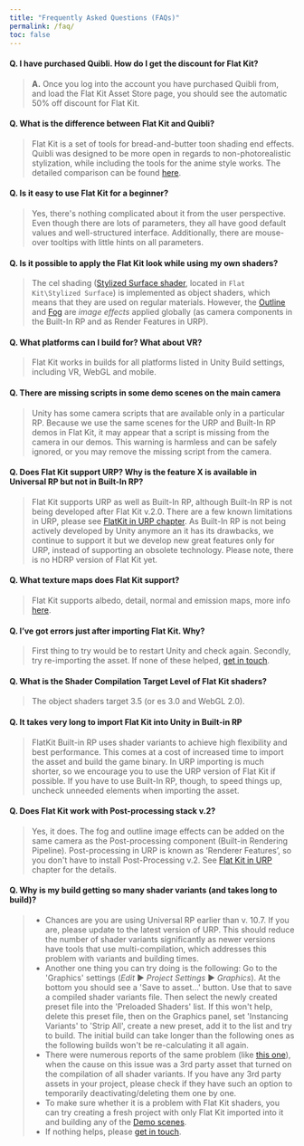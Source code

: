```yaml
---
title: "Frequently Asked Questions (FAQs)"
permalink: /faq/
toc: false
---
```


#### Q. I have purchased Quibli. How do I get the discount for Flat Kit?

> **A.** Once you log into the account you have purchased Quibli from, and load the Flat Kit Asset Store page, you should see the automatic 50% off discount for Flat Kit.

<!-- #### Q. After importing/updating Flat Kit the shaders failed to compile. 'X' shader is missing from the list. Why?

> **A.** Because of the recent Unity's error, there is a mess going on with the packages in the Package Manager. You see one version of the package but in reality it may be another, unsupported one. Also, this bug won't let you install and change the versions of the assets in the Package Manager (which you need to do in this case — **you need to update the version of Universal RP**). Unity is working on it, here's the [issue tracker](https://issuetracker.unity3d.com/issues/package-manager-doesnt-show-available-updates).  
If you updated to the latest version of Unity, and still haven't resolved it, please restart Unity. If after restart the errors won’t go away, clean the cache of the Package Manager and re-import Flat Kit, as it is another one symptom of this Unity's problem. You can find the cache here  
*Mac OS:* `~/Library/Unity/Asset Store-5.x` (press `Shift+Cmd+G` in any Finder Window or press Go -> Go to Folder on the top bar and paste this path)  
*Windows:* `%APPDATA%\Unity\Asset Store-5.x` (hidden folder, press Win+R to open 'Run' window and paste this path)  
*Linux:* `~/.local/share/unity3d/Asset Store-5.x`  -->

#### Q. What is the difference between Flat Kit and Quibli?

> Flat Kit is a set of tools for bread-and-butter toon shading end effects. Quibli was designed to be more open in regards to non-photorealistic stylization, while including the tools for the anime style works. The detailed comparison can be found [here](https://quibli.dustyroom.com/quibli-flat-kit/).

#### Q. Is it easy to use Flat Kit for a beginner?  

> Yes, there's nothing complicated about it from the user perspective. Even though there are lots of parameters, they all have good default values and well-structured interface. Additionally, there are mouse-over tooltips with little hints on all parameters.

#### Q. Is it possible to apply the Flat Kit look while using my own shaders?  

> The cel shading ([Stylized Surface shader](/stylized-surface/), located in `Flat Kit\Stylized Surface`) is implemented as object shaders, which means that they are used on regular materials. However, the [Outline](/outline/) and [Fog](/fog/) are *image effects* applied globally (as camera components in the Built-In RP and as Render Features in URP).

#### Q. What platforms can I build for? What about VR?  

> Flat Kit works in builds for all platforms listed in Unity Build settings, including VR, WebGL and mobile.

#### Q. There are missing scripts in some demo scenes on the main camera

> Unity has some camera scripts that are available only in a particular RP. Because we use the same scenes for the URP and Built-In RP demos in Flat Kit, it may appear that a script is missing from the camera in our demos. This warning is harmless and can be safely ignored, or you may remove the missing script from the camera.

#### Q. Does Flat Kit support URP? Why is the feature X is available in Universal RP but not in Built-In RP?  

> Flat Kit supports URP as well as Built-In RP, although Built-In RP is not being developed after Flat Kit v.2.0. There are a few known limitations in URP, please see [FlatKit in URP chapter](/flat-kit-in-urp). As Built-In RP is not being actively developed by Unity anymore an it has its drawbacks, we continue to support it but we develop new great features only for URP, instead of supporting an obsolete technology. Please note, there is no HDRP version of Flat Kit yet.

#### Q. What texture maps does Flat Kit support?  

> Flat Kit supports albedo, detail, normal and emission maps, more info [here](/stylized-surface/#texture-maps).


#### Q. I’ve got errors just after importing Flat Kit. Why?  

> First thing to try would be to restart Unity and check again. Secondly, try re-importing the asset. If none of these helped, [get in touch](/contact-details).

#### Q. What is the Shader Compilation Target Level of Flat Kit shaders?  

> The object shaders target 3.5 (or es 3.0 and WebGL 2.0).

#### Q. It takes very long to import Flat Kit into Unity in Built-in RP  

>FlatKit Built-in RP uses shader variants to achieve high flexibility and best performance. This comes at a cost of increased time to import the asset and build the game binary. In URP importing is much shorter, so we encourage you to use the URP version of Flat Kit if possible. If you have to use Built-In RP, though, to speed things up, uncheck unneeded elements when importing the asset.

#### Q. Does Flat Kit work with Post-processing stack v.2?  

>Yes, it does. The fog and outline image effects can be added on the same camera as the Post-processing component (Built-in Rendering Pipeline). Post-processing in URP is known as ‘Renderer Features’, so you don't have to install Post-Processing v.2. See [Flat Kit in URP](/flat-kit-in-urp/) chapter for the details.

#### Q. Why is my build getting so many shader variants (and takes long to build)?

>- Chances are you are using Universal RP earlier than v. 10.7. If you are, please update to the latest version of URP. This should reduce the number of shader variants significantly as newer versions have tools that use multi-compilation, which addresses this problem with variants and building times.
>- Another one thing you can try doing is the following:
Go to the 'Graphics' settings (_Edit_ ▶︎ _Project Settings_ ▶︎ _Graphics_). At the bottom you should see a 'Save to asset...' button. Use that to save a compiled shader variants file. Then select the newly created preset file into the 'Preloaded Shaders' list.
If this won't help, delete this preset file, then on the Graphics panel, set 'Instancing Variants' to 'Strip All', create a new preset, add it to the list and try to build. The initial build can take longer than the following ones as the following builds won't be re-calculating it all again.
>- There were numerous reports of the same problem (like [this one](https://github.com/Dustyroom/flat-kit-doc/issues/89)), when the cause on this issue was a 3rd party asset that turned on the compilation of all shader variants. If you have any 3rd party assets in your project, please check if they have such an option to temporarily deactivating/deleting them one by one.
>- To make sure whether it is a problem with Flat Kit shaders, you can try creating a fresh project with only Flat Kit imported into it and building any of the [Demo scenes](/demo-scenes).
>- If nothing helps, please [get in touch](/contact-details).
